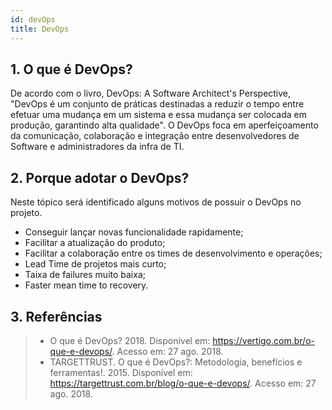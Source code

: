 ```yaml
---
id: devOps
title: DevOps
---
```


## 1. O que é DevOps?

De acordo com o livro, DevOps: A Software Architect's Perspective, "DevOps é um conjunto de práticas destinadas a reduzir o tempo entre efetuar uma mudança em um sistema e essa mudança ser colocada em produção, garantindo alta qualidade".
O DevOps foca em aperfeiçoamento da comunicação, colaboração e integração entre desenvolvedores de Software e administradores da infra de TI.

## 2. Porque adotar o DevOps?

Neste tópico será identificado alguns motivos de possuir o DevOps no projeto.

* Conseguir lançar novas funcionalidade rapidamente;
* Facilitar a atualização do produto;
* Facilitar a colaboração entre os times de desenvolvimento e operações;
* Lead Time de projetos mais curto;
* Taixa de failures muito baixa;
* Faster mean time to recovery.

## 3. Referências

> *  O que é DevOps? 2018. Disponível em: <https://vertigo.com.br/o-que-e-devops/>. Acesso em: 27 ago. 2018.
> * TARGETTRUST. O que é DevOps?: Metodologia, benefícios e ferramentas!. 2015. Disponível em: <https://targettrust.com.br/blog/o-que-e-devops/>. Acesso em: 27 ago. 2018.

